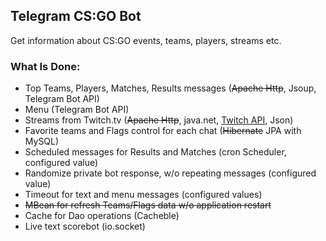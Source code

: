 ## Telegram CS:GO Bot
Get information about CS:GO events, teams, players, streams etc. 

### What Is Done:
- Top Teams, Players, Matches, Results messages (~~Apache Http~~, Jsoup, Telegram Bot API)
- Menu (Telegram Bot API)
- Streams from Twitch.tv (~~Apache Http~~, java.net, [Twitch API](https://dev.twitch.tv/docs/v5), Json)
- Favorite teams and Flags control for each chat (~~Hibernate~~ JPA with MySQL) 
- Scheduled messages for Results and Matches (cron Scheduler, configured value)
- Randomize private bot response, w/o repeating messages (configured value)
- Timeout for text and menu messages (configured values)
- ~~MBean for refresh Teams/Flags data w/o application restart~~
- Cache for Dao operations (Cacheble)
- Live text scorebot (io.socket) 
